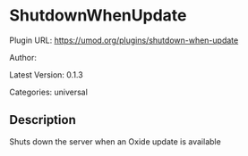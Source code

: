 # ShutdownWhenUpdate

Plugin URL: https://umod.org/plugins/shutdown-when-update

Author: 

Latest Version: 0.1.3

Categories: universal

## Description

Shuts down the server when an Oxide update is available
